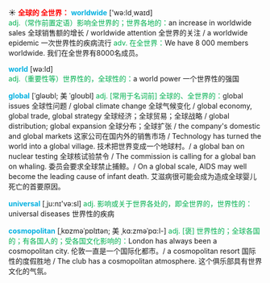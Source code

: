 ☀ <font color="red">**全球的 全世界：**</font>
<font color="sky blue">**worldwide**</font> ['wə:ld͵waɪd]  
<font color="#00b050">adj.（常作前置定语）影响全世界的；世界各地的：</font>an increase in worldwide sales 全球销售额的增长 / worldwide attention 全世界的关注 / a worldwide epidemic 一次世界性的疾病流行 <font color="#00b050">adv. 在全世界：</font>We have 8 000 members worldwide. 我们在全世界有8000名成员。

<font color="sky blue">**world**</font> [wə:ld]  
<font color="#00b050">adj.（重要性等）世界性的，全球性的：</font>a world power 一个世界性的强国
           
<font color="sky blue">**global**</font> [ˈgləʊbl; 美 ˈgloʊbl]
<font color="#00b050">adj. [常用于名词前] 全球的、全世界的：</font>global issues 全球性问题 / global climate change 全球气候变化 / global economy, global trade, global strategy 全球经济；全球贸易；全球战略 / global distribution; global expansion 全球分布；全球扩张 / the company's domestic and global markets 这家公司在国内外的销售市场 / Technology has turned the world into a global village. 技术把世界变成一个地球村。/ a global ban on nuclear testing 全球核试验禁令 / The commission is calling for a global ban on whaling. 委员会要求全球禁止捕鲸。/ On a global scale, AIDS may well become the leading cause of infant death. 艾滋病很可能会成为造成全球婴儿死亡的首要原因。

<font color="sky blue">**universal**</font> [͵ju:nɪ'və:sl] 
<font color="#00b050">adj. 影响或关于世界各处的，即全世界的，世界性的：</font>universal diseases 世界性的疾病 

<font color="sky blue">**cosmopolitan**</font> [ˌkɒzməˈpɒlɪtən; 美 ˌkɑ:zməˈpɑ:l-]
<font color="#00b050">adj. [褒] 世界性的；全球各国的；有各国人的；受各国文化影响的：</font>London has always been a cosmopolitan city. 伦敦一直是一个国际化都市。/ a cosmopolitan resort 国际性的度假胜地 / The club has a cosmopolitan atmosphere. 这个俱乐部具有世界文化的气氛。


